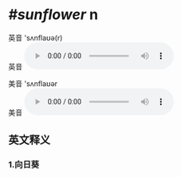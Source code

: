 # ***\#sunflower*** n
英音 'sʌnflaʊə(r)  
英音
<audio src="./media/sunflower1_AAC.aac" controls="controls"></audio>

美音 'sʌnflaʊər  
美音
<audio src="./media/sunflower2_AAC.aac" controls="controls"></audio>



  

英文释义
---
### 1.**向日葵**  



